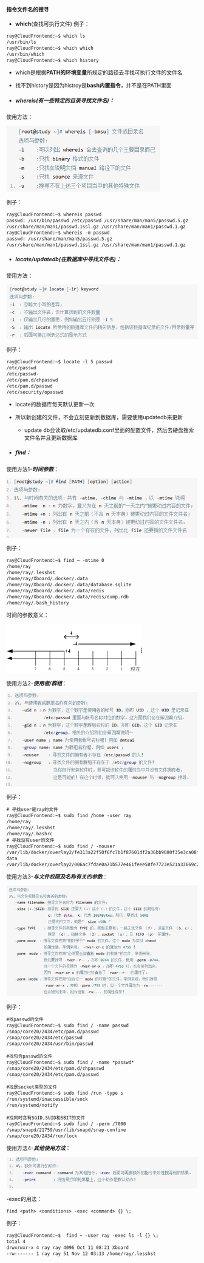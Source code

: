 #### 指令文件名的搜寻

- **which**(查找可执行文件)
例子：
```Shell
ray@CloudFrontend:~$ which ls
/usr/bin/ls
ray@CloudFrontend:~$ which which
/usr/bin/which
ray@CloudFrontend:~$ which history
```
- which是根据**PATH的环境变量**所规定的路径去寻找可执行文件的文件名
- 找不到history是因为histroy是**bash内置指令**，并不是在PATH里面

- ##### whereis(有一些特定的目录寻找文件名)：

使用方法：

![0](./img/08Chapter/Capture23.PNG)

例子：
```Shell
ray@CloudFrontend:~$ whereis passwd
passwd: /usr/bin/passwd /etc/passwd /usr/share/man/man5/passwd.5.gz /usr/share/man/man1/passwd.1ssl.gz /usr/share/man/man1/passwd.1.gz
ray@CloudFrontend:~$ whereis -m passwd
passwd: /usr/share/man/man5/passwd.5.gz /usr/share/man/man1/passwd.1ssl.gz /usr/share/man/man1/passwd.1.gz
```

- ##### locate/updatedb(在数据库中寻找文件名)：

使用方法：

![0](./img/08Chapter/Capture24.PNG)

例子：
```Shell
ray@CloudFrontend:~$ locate -l 5 passwd
/etc/passwd
/etc/passwd-
/etc/pam.d/chpasswd
/etc/pam.d/passwd
/etc/security/opasswd
```

- locate的数据库每天默认更新一次
- 所以新创建的文件，不会立刻更新到数据库，需要使用updatedb来更新
    - update db会读取/etc/updatedb.conf里面的配置文件，然后去硬盘搜索文件名并且更新数据库

- ##### find：
使用方法1-**_时间参数_**：

![0](./img/08Chapter/Capture25.PNG)

例子：
```Shell
ray@CloudFrontend:~$ find ~ -mtime 0
/home/ray
/home/ray/.lesshst
/home/ray/Xboard/.docker/.data
/home/ray/Xboard/.docker/.data/database.sqlite
/home/ray/Xboard/.docker/.data/redis
/home/ray/Xboard/.docker/.data/redis/dump.rdb
/home/ray/.bash_history
```

时间的参数意义：

![0](./img/08Chapter/Capture26.PNG)

使用方法2-**_使用者/群组_**：

![0](./img/08Chapter/Capture27.PNG)

例子：
```Shell
# 寻找user是ray的文件
ray@CloudFrontend:~$ sudo find /home -user ray
/home/ray
/home/ray/.lesshst
/home/ray/.bashrc
# 寻找没有user的文件
ray@CloudFrontend:~$ sudo find / -nouser
/var/lib/docker/overlay2/fe313a22f50f6fc7b1f87601df2a36bb9080f35e3ca08f29ce7e1c414f133993/diff/home/www-data
/var/lib/docker/overlay2/006ac7fdae0a71b577e461feee58fe7723e521a33669c25cc4e9ceeb48a12a27/diff/var/www/html
```

使用方法3-**_与文件权限及名称有关的参数_**：

![0](./img/08Chapter/Capture28.PNG)

例子：
```Shell
#找passwd的文件
ray@CloudFrontend:~$ sudo find / -name passwd
/snap/core20/2434/etc/pam.d/passwd
/snap/core20/2434/etc/passwd
/snap/core20/2434/usr/bin/passwd

#找包含passwd的文件
ray@CloudFrontend:~$ sudo find / -name *passwd*
/snap/core20/2434/etc/pam.d/chpasswd
/snap/core20/2434/etc/pam.d/passwd

#找是socket类型的文件
ray@CloudFrontend:~$ sudo find /run -type s
/run/systemd/inaccessible/sock
/run/systemd/notify

#找同时含有SGID,SUID和SBIT的文件
ray@CloudFrontend:~$ sudo find / -perm /7000
/snap/snapd/21759/usr/lib/snapd/snap-confine
/snap/core20/2434/run/lock
```

使用方法4-**_其他使用方法_**：

![0](./img/08Chapter/Capture29.PNG)

-exec的用法：
```Shell
find <path> <conditions> -exec <command> {} \;
```
例子：
```Shell
ray@CloudFrontend:~$  find ~ -user ray -exec ls -l {} \;
total 4
drwxrwxr-x 4 ray ray 4096 Oct 11 08:21 Xboard
-rw------- 1 ray ray 51 Nov 12 03:13 /home/ray/.lesshst
```